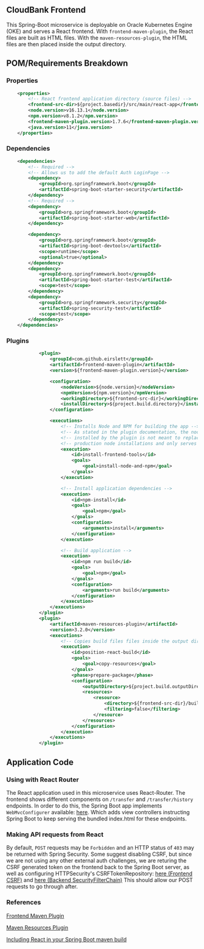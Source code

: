 ## CloudBank Frontend
This Spring-Boot microservice is deployable on Oracle Kubernetes Engine (OKE) and 
serves a React frontend. With `frontend-maven-plugin`, the React files are built as HTML files. With the `maven-resources-plugin`, the HTML files are then placed inside the output directory.

## POM/Requirements Breakdown
### Properties
```XML
    <properties>
        <!-- React frontend application directory (source files) -->
        <frontend-src-dir>${project.basedir}/src/main/react-app</frontend-src-dir>
        <node.version>v16.13.1</node.version>
        <npm.version>v8.1.2</npm.version>
        <frontend-maven-plugin.version>1.7.6</frontend-maven-plugin.version>
        <java.version>11</java.version>
    </properties>
```

### Dependencies
```XML
    <dependencies>
        <!-- Required -->
        <!-- Allows us to add the default Auth LoginPage -->
        <dependency>
            <groupId>org.springframework.boot</groupId>
            <artifactId>spring-boot-starter-security</artifactId>
        </dependency>
        <!-- Required -->
        <dependency>
            <groupId>org.springframework.boot</groupId>
            <artifactId>spring-boot-starter-web</artifactId>
        </dependency>

        <dependency>
            <groupId>org.springframework.boot</groupId>
            <artifactId>spring-boot-devtools</artifactId>
            <scope>runtime</scope>
            <optional>true</optional>
        </dependency>
        <dependency>
            <groupId>org.springframework.boot</groupId>
            <artifactId>spring-boot-starter-test</artifactId>
            <scope>test</scope>
        </dependency>
        <dependency>
            <groupId>org.springframework.security</groupId>
            <artifactId>spring-security-test</artifactId>
            <scope>test</scope>
        </dependency>
    </dependencies>
```

### Plugins
```XML
            <plugin>
                <groupId>com.github.eirslett</groupId>
                <artifactId>frontend-maven-plugin</artifactId>
                <version>${frontend-maven-plugin.version}</version>

                <configuration>
                    <nodeVersion>${node.version}</nodeVersion>
                    <npmVersion>${npm.version}</npmVersion>
                    <workingDirectory>${frontend-src-dir}</workingDirectory>
                    <installDirectory>${project.build.directory}</installDirectory>
                </configuration>

                <executions>
                    <!-- Installs Node and NPM for building the app -->
                    <!-- As stated in the plugin documentation, the node and npm -->
                    <!-- installed by the plugin is not meant to replace or provide -->
                    <!-- production node installations and only serves to build apps-->
                    <execution>
                        <id>install-frontend-tools</id>
                        <goals>
                            <goal>install-node-and-npm</goal>
                        </goals>
                    </execution>

                    <!-- Install application dependencies -->
                    <execution>
                        <id>npm-install</id>
                        <goals>
                            <goal>npm</goal>
                        </goals>
                        <configuration>
                            <arguments>install</arguments>
                        </configuration>
                    </execution>

                    <!-- Build application -->
                    <execution>
                        <id>npm run build</id>
                        <goals>
                            <goal>npm</goal>
                        </goals>
                        <configuration>
                            <arguments>run build</arguments>
                        </configuration>
                    </execution>
                </executions>
            </plugin>
            <plugin>
                <artifactId>maven-resources-plugin</artifactId>
                <version>3.2.0</version>
                <executions>
                    <!-- Copies build files files inside the output directory -->
                    <execution>
                        <id>position-react-build</id>
                        <goals>
                            <goal>copy-resources</goal>
                        </goals>
                        <phase>prepare-package</phase>
                        <configuration>
                            <outputDirectory>${project.build.outputDirectory}/static</outputDirectory>
                            <resources>
                                <resource>
                                    <directory>${frontend-src-dir}/build</directory>
                                    <filtering>false</filtering>
                                </resource>
                            </resources>
                        </configuration>
                    </execution>
                </executions>
            </plugin>
```
## Application Code

### Using with React Router
The React application used in this microservice uses React-Router. The frontend shows different components on
`/transfer` and `/transfer/history` endpoints. In order to do this, 
the Spring Boot app implements `WebMvcConfigurer` available:
[here](src/main/java/com/cloudbank/authservice/config/WebMVCConfig.java). Which adds view controllers instructing Spring Boot to keep serving the bundled index.html for these endpoints.

### Making API requests from React
By default, `POST` requests may be `Forbidden` and an HTTP status of `403` may be returned with Spring Security. Some suggest disabling CSRF, but since we are not using any other external auth challenges, we are returing the CSRF generated token on the frontend back to the Spring Boot server, as well as configuring HTTPSecurity's CSRFTokenRepository: [here (Frontend CSRF)](https://github.com/naberin/oracle.cloud.native.devops-oraoperator/blob/871edc91f0c1cbf3b1ebafe114568e80662e0721/examples/cloudbank-frontend-service/src/main/react-app/src/components/Transfer/transfer.js#L58) and [here (Backend SecurityFilterChain)](examples/cloudbank-frontend-service/src/main/java/com/cloudbank/authservice/config/WebSecurityConfig.java) This should allow our POST requests to go through after. 




### References
[Frontend Maven Plugin](https://github.com/eirslett/frontend-maven-plugin)

[Maven Resources Plugin](https://maven.apache.org/plugins/maven-resources-plugin/)

[Including React in your Spring Boot maven build](https://medium.com/@itzgeoff/including-react-in-your-spring-boot-maven-build-ae3b8f8826e)
